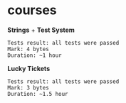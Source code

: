# courses

**Strings** + **Test System**

    Tests result: all tests were passed
    Mark: 4 bytes
    Duration: ~1 hour

**Lucky Tickets**

    Tests result: all tests were passed
    Mark: 3 bytes
    Duration: ~1.5 hour
